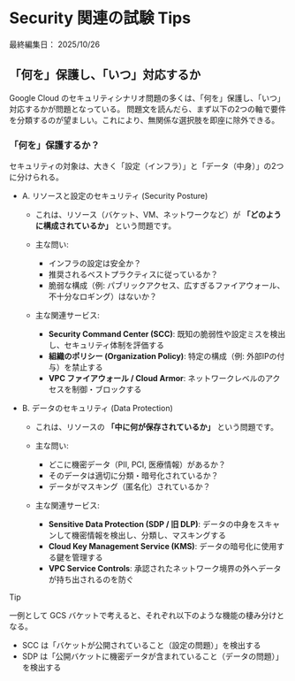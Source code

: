 # Security 関連の試験 Tips

最終編集日： 2025/10/26

## 「何を」保護し、「いつ」対応するか

Google Cloud のセキュリティシナリオ問題の多くは、「何を」保護し、「いつ」対応するかが問題となっている。
問題文を読んだら、まず以下の2つの軸で要件を分類するのが望ましい。これにより、無関係な選択肢を即座に除外できる。

### 「何を」保護するか？

セキュリティの対象は、大きく「設定（インフラ）」と「データ（中身）」の2つに分けられる。

* A. リソースと設定のセキュリティ (Security Posture)
  * これは、リソース（バケット、VM、ネットワークなど）が **「どのように構成されているか」** という問題です。

  * 主な問い: 
    * インフラの設定は安全か？
    * 推奨されるベストプラクティスに従っているか？
    * 脆弱な構成（例: パブリックアクセス、広すぎるファイアウォール、不十分なロギング）はないか？

  * 主な関連サービス:
    * **Security Command Center (SCC)**: 既知の脆弱性や設定ミスを検出し、セキュリティ体制を評価する
    * **組織のポリシー (Organization Policy)**: 特定の構成（例: 外部IPの付与）を禁止する
    * **VPC ファイアウォール / Cloud Armor**: ネットワークレベルのアクセスを制御・ブロックする

* B. データのセキュリティ (Data Protection)
  * これは、リソースの **「中に何が保存されているか」** という問題です。

  * 主な問い: 
    * どこに機密データ（PII, PCI, 医療情報）があるか？
    * そのデータは適切に分類・暗号化されているか？
    * データがマスキング（匿名化）されているか？

  * 主な関連サービス:
    * **Sensitive Data Protection (SDP / 旧 DLP)**: データの中身をスキャンして機密情報を検出し、分類し、マスキングする
    * **Cloud Key Management Service (KMS)**: データの暗号化に使用する鍵を管理する
    * **VPC Service Controls**: 承認されたネットワーク境界の外へデータが持ち出されるのを防ぐ

> [!TIP]
> 一例として GCS バケットで考えると、それぞれ以下のような機能の棲み分けとなる。
> 
> * SCC は「バケットが公開されていること（設定の問題）」を検出する
> * SDP は「公開バケットに機密データが含まれていること（データの問題）」を検出する